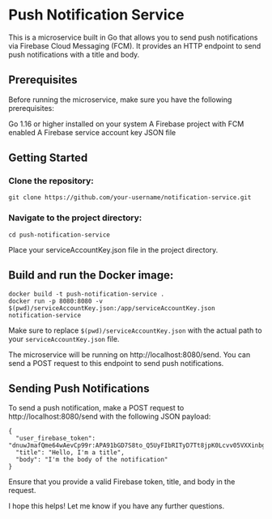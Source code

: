 # Push Notification Service
This is a microservice built in Go that allows you to send push notifications via Firebase Cloud Messaging (FCM). It provides an HTTP endpoint to send push notifications with a title and body.

## Prerequisites
Before running the microservice, make sure you have the following prerequisites:

Go 1.16 or higher installed on your system
A Firebase project with FCM enabled
A Firebase service account key JSON file

## Getting Started
### Clone the repository:
```
git clone https://github.com/your-username/notification-service.git
```

### Navigate to the project directory:

```
cd push-notification-service
```

Place your serviceAccountKey.json file in the project directory.

## Build and run the Docker image:

```
docker build -t push-notification-service .
docker run -p 8080:8080 -v $(pwd)/serviceAccountKey.json:/app/serviceAccountKey.json notification-service
```

Make sure to replace ```$(pwd)/serviceAccountKey.json``` with the actual path to your ```serviceAccountKey.json``` file.

The microservice will be running on http://localhost:8080/send. You can send a POST request to this endpoint to send push notifications.

## Sending Push Notifications
To send a push notification, make a POST request to http://localhost:8080/send with the following JSON payload:

```
{
  "user_firebase_token": "dnuwJmafQme64wAevCp99r:APA91bGD7S8to_Q5UyFIbRITyD7Tt8jpK0Lcvv05VXXinbgzNzIlOlL7ZZqpPD1RtiTt_jcObO2f3mcDCi3S_g40VtDqeFtSDNIhrxrUlF4caP1p0Vlv8IxfMM9zjQzyxTPy3yysdskjh",
  "title": "Hello, I'm a title",
  "body": "I'm the body of the notification"
}
```

Ensure that you provide a valid Firebase token, title, and body in the request.

I hope this helps! Let me know if you have any further questions.
